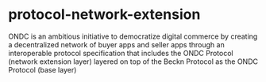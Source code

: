 # protocol-network-extension
ONDC is an ambitious initiative to democratize digital commerce by creating a decentralized network of buyer apps and seller apps through an interoperable protocol specification that includes the ONDC Protocol (network extension layer) layered on top of the Beckn Protocol as the ONDC Protocol (base layer)
